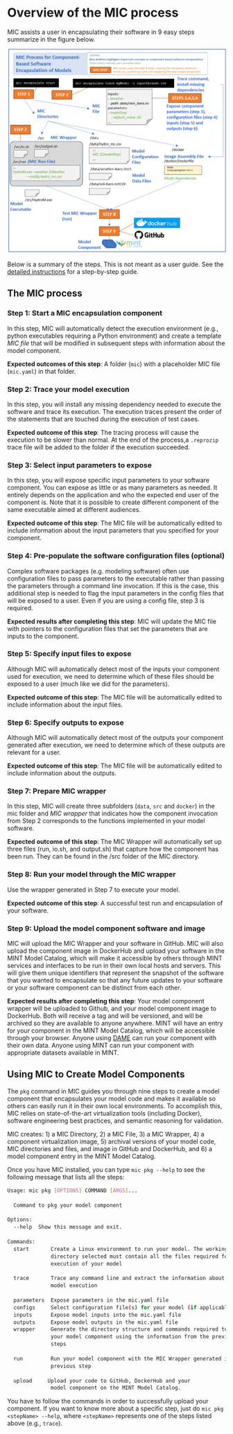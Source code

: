 # Overview of the MIC process

MIC assists a user in encapsulating their software in 9 easy steps summarize in the figure below.

![Diagram](figures/overview_01.png)

Below is a summary of the steps. This is not meant as a user guide. See the [detailed instructions](model_configuration/01-DockerGithub) for a step-by-step guide.

## The MIC process

### Step 1: Start a MIC encapsulation component
In this step, MIC will automatically detect the execution environment (e.g., python executables requiring a Python environment) and create a template *MIC file* that will be modified in subsequent steps with information about the model component.

**Expected outcomes of this step**: A folder (`mic`) with  a placeholder MIC file (`mic.yaml`) in that folder.

### Step 2: Trace your model execution
In this step, you will install any missing dependency needed to execute the software and trace its execution. The execution traces present the order of the statements that are touched during the execution of test cases.

**Expected outcome of this step**: The tracing process will cause the execution to be slower than normal. At the end of the process,a `.reprozip` trace file will be added to the folder if the execution succeeded.

### Step 3: Select input parameters to expose
In this step, you will expose specific input parameters to your software component. You can expose as little or as many parameters as needed. It entirely depends on the application and who the expected end user of the component is. Note that it is possible to create different component of the same executable aimed at different audiences.

**Expected outcome of this step**: The MIC file will be automatically edited to include information about the input parameters that you specified for your component.

### Step 4: Pre-populate the software configuration files (optional)
Complex software packages (e.g. modeling software) often use configuration files to pass parameters to the executable rather than passing the parameters through a command line invocation. If this is the case, this additional step is needed to flag the input parameters in the config files that will be exposed to a user. Even if you are using a config file, step 3 is required.

**Expected results after completing this step**: MIC will update the MIC file with pointers to the configuration files that set the parameters that are inputs to the component.

### Step 5: Specify input files to expose
Although MIC will automatically detect most of the inputs your component used for execution, we need to determine which of these files should be exposed to a user (much like we did for the parameters).

**Expected outcome of this step**: The MIC file will be automatically edited to include information about the input files.

### Step 6: Specify outputs to expose
Although MIC will automatically detect most of the outputs your component generated after execution, we need to determine which of these outputs are relevant for a user.

**Expected outcome of this step**: The MIC file will be automatically edited to include information about the outputs.

### Step 7: Prepare MIC wrapper
In this step, MIC will create three subfolders (`data`, `src` and `docker`) in the mic folder and *MIC wrapper* that indicates how the component invocation from Step 2 corresponds to the functions implemented in your model software.

**Expected outcome of this step**: The MIC Wrapper will automatically set up three files (run, io.sh, and output.sh) that capture how the component has been run. They can be found in the /src folder of the MIC directory.

### Step 8: Run your model through the MIC wrapper
Use the wrapper generated in Step 7 to execute your model.

**Expected outcome of this step**: A successful test run and encapsulation of your software.

### Step 9: Upload the model component software and image
MIC will upload the MIC Wrapper and your software in GitHub.  MIC will also upload the component image in DockerHub and upload your software in the MINT Model Catalog, which will make it accessible by others through MINT services and interfaces to be run in their own local hosts and servers. This will give them unique identifiers that represent the snapshot of the software that you wanted to encapsulate so that any future updates to your software or your software component can be distinct from each other.

**Expected results after completing this step**: Your model component wrapper will be uploaded to Github, and your model component image to DockerHub. Both will receive a tag and will be versioned, and will be archived so they are available to anyone anywhere.  MINT will have an entry for your component in the MINT Model Catalog, which will be accessible through your browser.  Anyone using [DAME](dame-cli.readthedocs.io/) can run your component with their own data.  Anyone using MINT can run your component with appropriate datasets available in MINT.


## Using MIC to Create Model Components

The `pkg` command  in MIC guides you through nine steps to create a model component that encapsulates your model code and makes it available so others can easily run it in their own local environments. To accomplish this, MIC relies on state-of-the-art virtualization tools (including Docker), software engineering best practices, and semantic reasoning for validation.

MIC creates: 1) a MIC Directory, 2) a MIC File, 3) a MIC Wrapper, 4) a component virtualization image, 5) archival versions of your model code, MIC directories and files, and image in GitHub and DockerHub, and 6) a model component entry in the MINT Model Catalog.

Once you have MIC installed, you can type `mic pkg --help` to see the following message that lists all the steps:

```bash
Usage: mic pkg [OPTIONS] COMMAND [ARGS]...

  Command to pkg your model component

Options:
  --help  Show this message and exit.

Commands:
  start       Create a Linux environment to run your model. The working
              directory selected must contain all the files required for the
              execution of your model

  trace       Trace any command line and extract the information about your
              model execution

  parameters  Expose parameters in the mic.yaml file
  configs     Select configuration file(s) for your model (if applicable)
  inputs      Expose model inputs into the mic.yaml file
  outputs     Expose model outputs in the mic.yaml file
  wrapper     Generate the directory structure and commands required to run
              your model component using the information from the previous
              steps

  run         Run your model component with the MIC Wrapper generated in the
              previous step

  upload     Upload your code to GitHub, DockerHub and your
              model component on the MINT Model Catalog.
```

You have to follow the commands in order to successfully upload your component. If you want to know more about a specific step, just do `mic pkg <stepName> --help`, where `<stepName>` represents one of the steps listed above (e.g., `trace`).
